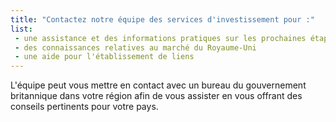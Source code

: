 ```yaml
---
title: "Contactez notre équipe des services d'investissement pour :"
list:
 - une assistance et des informations pratiques sur les prochaines étapes de votre investissement
 - des connaissances relatives au marché du Royaume-Uni
 - une aide pour l'établissement de liens
---
```


L'équipe peut vous mettre en contact avec un bureau du gouvernement britannique dans votre région afin de vous assister en vous offrant des conseils pertinents pour votre pays.

